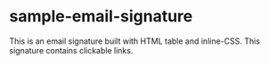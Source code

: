 # sample-email-signature

This is an email signature built with HTML table and inline-CSS. 
This signature contains clickable links.
